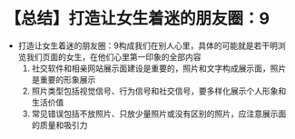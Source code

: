 # 【总结】打造让女生着迷的朋友圈：9

-   打造让女生着迷的朋友圈：9构成我们在别人心里，具体的可能就是若干明浏览我们页面的女生，在他们心里第一印象的全部内容
    1.  社交软件和相亲网站展示面建设是重要的，照片和文字构成展示面，照片是重要的形象展示
    2.  照片类型包括视觉信号、行为信号和社交信号，要多样化展示个人形象和生活价值
    3.  常见错误包括不放照片、只放少量照片或没有区别的照片，应注意展示面的质量和吸引力